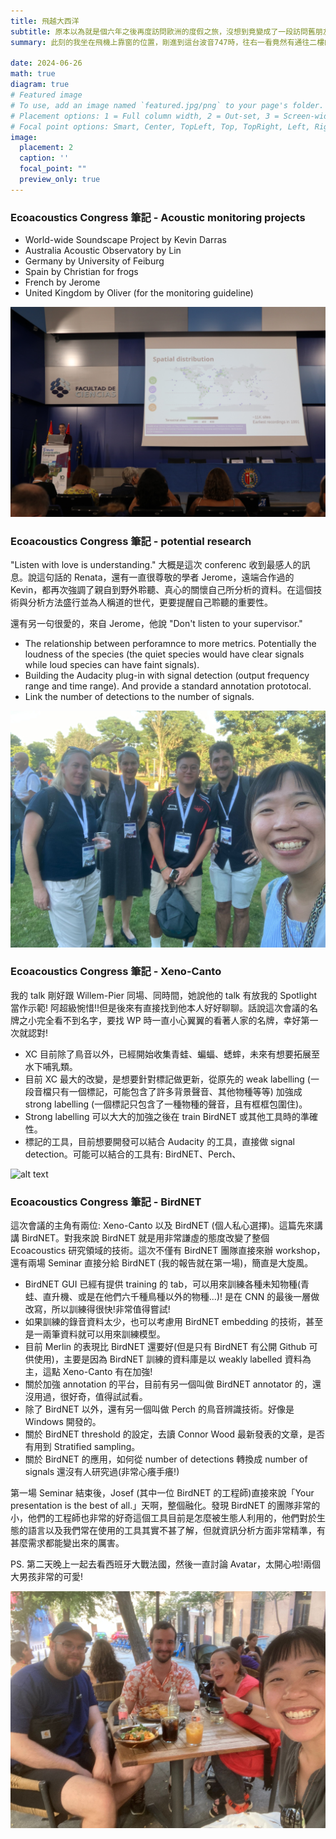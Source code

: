 ```yaml
---
title: 飛越大西洋
subtitle: 原本以為就是個六年之後再度訪問歐洲的度假之旅，沒想到竟變成了一段訪問舊朋友與和新朋友相間之旅。
summary: 此刻的我坐在飛機上靠窗的位置，剛進到這台波音747時，往右一看竟然有通往二樓的樓梯，不愧有空中巴士的稱號。坐在我左邊的德國女孩問我可不可以跟她的朋友換位置，我很委婉地拒絕了，畢竟是我人生的第一次飛越大西洋，我想好好看看這片海。

date: 2024-06-26
math: true
diagram: true
# Featured image
# To use, add an image named `featured.jpg/png` to your page's folder.
# Placement options: 1 = Full column width, 2 = Out-set, 3 = Screen-width
# Focal point options: Smart, Center, TopLeft, Top, TopRight, Left, Right, BottomLeft, Bottom, BottomRight
image:
  placement: 2
  caption: ''
  focal_point: ""
  preview_only: true
---
```




### Ecoacoustics Congress 筆記 - Acoustic monitoring projects

- World-wide Soundscape Project by Kevin Darras
- Australia Acoustic Observatory by Lin
- Germany by University of Feiburg
- Spain by Christian for frogs
- French by Jerome
- United Kingdom by Oliver (for the monitoring guideline)

![alt text](IMG_7192.jpg)

### Ecoacoustics Congress 筆記 - potential research

"Listen with love is understanding." 大概是這次 conferenc 收到最感人的訊息。說這句話的 Renata，還有一直很尊敬的學者 Jerome，遠端合作過的 Kevin，都再次強調了親自到野外聆聽、真心的關懷自己所分析的資料。在這個技術與分析方法盛行並為人稱道的世代，更要提醒自己聆聽的重要性。

還有另一句很愛的，來自 Jerome，他說 "Don't listen to your supervisor."

- The relationship between perforamnce to more metrics. Potentially the loudness of the species (the quiet species would have clear signals while loud species can have faint signals).
- Building the Audacity plug-in with signal detection (output frequency range and time range). And provide a standard annotation prototocal. 
- Link the number of detections to the number of signals. 

![alt text](IMG_1236.jpg)

### Ecoacoustics Congress 筆記 - Xeno-Canto

我的 talk 剛好跟 Willem-Pier 同場、同時間，她說他的 talk 有放我的 Spotlight 當作示範! 阿超級惋惜!!但是後來有直接找到他本人好好聊聊。話說這次會議的名牌之小完全看不到名字，要找 WP 時一直小心翼翼的看著人家的名牌，幸好第一次就認對!

- XC 目前除了鳥音以外，已經開始收集青蛙、蝙蝠、蟋蟀，未來有想要拓展至水下哺乳類。
- 目前 XC 最大的改變，是想要針對標記做更新，從原先的 weak labelling (一段音檔只有一個標記，可能包含了許多背景聲音、其他物種等等) 加強成 strong labelling (一個標記只包含了一種物種的聲音，且有框框包圍住)。
- Strong labelling 可以大大的加強之後在 train BirdNET 或其他工具時的準確性。
- 標記的工具，目前想要開發可以結合 Audacity 的工具，直接做 signal detection。可能可以結合的工具有: BirdNET、Perch、

![alt text](IMG_7185.jpg)

### Ecoacoustics Congress 筆記 - BirdNET 

這次會議的主角有兩位: Xeno-Canto 以及 BirdNET (個人私心選擇)。這篇先來講講 BirdNET。對我來說 BirdNET 就是用非常謙虛的態度改變了整個 Ecoacoustics 研究領域的技術。這次不僅有 BirdNET 團隊直接來辦 workshop，還有兩場 Seminar 直接分給 BirdNET (我的報告就在第一場)，簡直是大旋風。

- BirdNET GUI 已經有提供 training 的 tab，可以用來訓練各種未知物種(青蛙、直升機、或是在他們六千種鳥種以外的物種...)! 是在 CNN 的最後一層做改寫，所以訓練得很快!非常值得嘗試!
- 如果訓練的錄音資料太少，也可以考慮用 BirdNET embedding 的技術，甚至是一兩筆資料就可以用來訓練模型。
- 目前 Merlin 的表現比 BirdNET 還要好(但是只有 BirdNET 有公開 Github 可供使用)，主要是因為 BirdNET 訓練的資料庫是以 weakly labelled 資料為主，這點 Xeno-Canto 有在加強!
- 關於加強 annotation 的平台，目前有另一個叫做 BirdNET annotator 的，還沒用過，很好奇，值得試試看。
- 除了 BirdNET 以外，還有另一個叫做 Perch 的鳥音辨識技術。好像是 Windows 開發的。
- 關於 BirdNET threshold 的設定，去讀 Connor Wood 最新發表的文章，是否有用到 Stratified sampling。
- 關於 BirdNET 的應用，如何從 number of detections 轉換成 number of signals 還沒有人研究過(非常心癢手癢!)

第一場 Seminar 結束後，Josef (其中一位 BirdNET 的工程師)直接來說「Your presentation is the best of all.」天啊，整個融化。發現 BirdNET 的團隊非常的小，他們的工程師也非常的好奇這個工具目前是怎麼被生態人利用的，他們對於生態的語言以及我們常在使用的工具其實不甚了解，但就資訊分析方面非常精準，有甚麼需求都能變出來的厲害。

PS. 第二天晚上一起去看西班牙大戰法國，然後一直討論 Avatar，太開心啦!兩個大男孩非常的可愛!

![alt text](IMG_1234.jpg)
